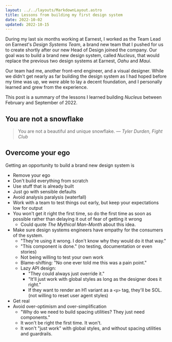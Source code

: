 ```yaml
---
layout: ../../layouts/MarkdownLayout.astro
title: Lessons from building my first design system
date: 2022-10-02
updated: 2022-10-15
---
```


During my last six months working at Earnest, I worked as the Team Lead on Earnest's _Design Systems Team_, a brand new team that I pushed for us to create shortly after our new Head of Design joined the company. Our goal was to build a brand new design system, called _Nucleus_, that would replace the previous two design systems at Earnest, _Oahu_ and _Maui_.

Our team had me, another front-end engineer, and a visual designer. While we didn't get nearly as far building the design system as I had hoped before my time was up, we _were_ able to lay a decent foundation, and I personally learned and grew from the experience.

This post is a summary of the lessons I learned building _Nucleus_ between February and September of 2022.

## You are not a snowflake

> You are not a beautiful and unique snowflake.
> — <cite>Tyler Durden, _Fight Club_</cite>

## Overcome your ego

Getting an opportunity to build a brand new design system is 

- Remove your ego
- Don't build everything from scratch
- Use stuff that is already built
- Just go with sensible defaults
- Avoid analysis paralysis (waterfall)
- Work with a team to test things out early, but keep your expectations low for output
- You won't get it right the first time, so do the first time as soon as possible rather than delaying it out of fear of getting it wrong
  - Could quote _The Mythical Man-Month_ about this idea.
- Make sure design systems engineers have empathy for the consumers of the system.
  - "They're using it wrong. I don't know why they would do it that way."
  - "This component is done." (no testing, documentation or even stories)
  - Not being willing to test your own work
  - Blame-shifting: "No one ever told me this was a pain point."
  - Lazy API design:
    - "They could always just override it."
    - "It'll just work with global styles as long as the designer does it right."
    - If they want to render an H1 variant as a `<p>` tag, they'll be SOL. (not willing to reset user agent styles)
- Get real
- Avoid over-optimism and over-simplification
  - "Why do we need to build spacing utilities? They just need components."
  - It won't be right the first time. It won't.
  - It won't "just work" with global styles, and without spacing utilities and guardrails.
